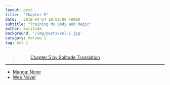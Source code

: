 ```yaml
---
layout: post
title:  "Chapter 5"
date:   2018-04-24 18:00:00 +0900
subtitle: "Training My Body and Magic"
author: Solitude
background: '/img/posts/vol-1.jpg'
category: Volume 1
tag: Act 1
---
```


>> [Chapter 5 by Solitude Translation](https://solitudetranslation.wordpress.com/2020/05/01/shi-ni-modori-subete-wo-sukuu-tame-ni-saikyou-he-to-itaru-chapter-5-training-my-body-and-magic/)

----

- [Manga: None][manga-link]
- [Web Novel][novel-link]

[manga-link]: https://mangadex.org/title/41744/shi-ni-modori-subete-wo-sukuu-tame-ni-saikyou-he-to-itaru
[novel-link]: https://ncode.syosetu.com/n0569es/5/
